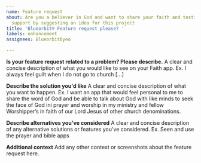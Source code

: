 ```yaml
---
name: Feature request
about: Are you a believer in God and want to share your faith and testimony please
  support by suggesting an idea for this project
title: 'Blueorbit® Feature request please? '
labels: enhancement
assignees: Blueorbitbyeo

---
```


**Is your feature request related to a problem? Please describe.**
A clear and concise description of what you would like to see on your Faith app. Ex. I always feel guilt when I do not go to church [...]

**Describe the solution you'd like**
A clear and concise description of what you want to happen. Ex. I want an app that would feel personal to me to share the word of God and be able to talk about God with like minds to seek the face of God ini prayer and worship in my ministry and fellow Worshipper’s in faith of our Lord Jesus of other church denominations. 

**Describe alternatives you've considered**
A clear and concise description of any alternative solutions or features you've considered. Ex. Seen and use the prayer and bible apps 

**Additional context**
Add any other context or screenshots about the feature request here.

